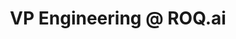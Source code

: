 ---
draft: false
name: "Zevi Reinitz"
title: "VP Engineering @ ROQ.ai"
quote: "Fantastic community with actionable insights."
avatar: {
    src: "https://ca.slack-edge.com/T02EGRUMRM1-U0567H41GCT-22a02ce20b9b-512",
    alt: "Praveen"
}
publishDate: "2022-11-09 15:39"
---